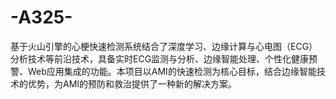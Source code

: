 # -A325-
基于火山引擎的心梗快速检测系统结合了深度学习、边缘计算与心电图（ECG）分析技术等前沿技术，具备实时ECG监测与分析、边缘智能处理、个性化健康预警、Web应用集成的功能。本项目以AMI的快速检测为核心目标，结合边缘智能技术的优势，为AMI的预防和救治提供了一种新的解决方案。
